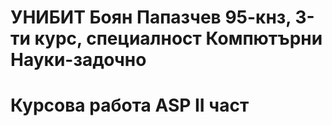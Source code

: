 # УНИБИТ Боян Папазчев 95-кнз, 3-ти курс, специалност Компютърни Науки-задочно
# Курсова работа ASP II част 
